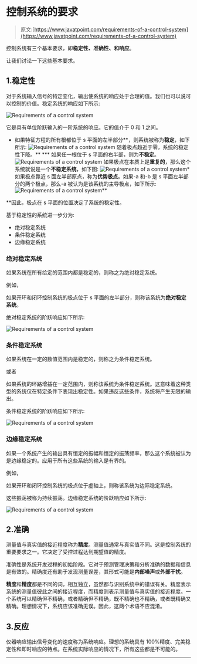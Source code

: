 # 控制系统的要求

> 原文:[https://www.javatpoint.com/requirements-of-a-control-system](https://www.javatpoint.com/requirements-of-a-control-system)

控制系统有三个基本要求，即**稳定性、准确性、**和**响应**。

让我们讨论一下这些基本要求。

## 1.稳定性

对于系统输入信号的特定变化，输出使系统的响应处于合理的值。我们也可以说可以控制的价值。稳定系统的响应如下所示:

![Requirements of a control system](../Images/4cff3338882178ecfc138e0a90faf5eb.png)

它是具有单位阶跃输入的一阶系统的响应。它的值介于 0 和 1 之间。

*   如果特征方程的所有根都位于 s 平面的左半部分**，则系统被称为**稳定**，如下所示:
    ![Requirements of a control system](../Images/350fa3ffab32a3e8914e67eee25cb2b3.png)
    随着极点趋近于零，系统的稳定性下降。**
***   如果任一根位于 s 平面的右半部，则为**不稳定**。
    ![Requirements of a control system](../Images/337e9b9dee8ecc901422ebf36e85ce82.png)
    如果极点在本质上是**重复的**，那么这个系统就说是一个**不稳定系统**，如下图:
    ![Requirements of a control system](../Images/fac0d3c8cc618321a0ae229244567eaa.png)*   如果极点靠近 s 面左半部原点，称为**优势极点**。如果-a 和-b 是 s 平面左半部分的两个极点，那么-a 被认为是该系统的主导极点，如下所示:
    ![Requirements of a control system](../Images/9d9c365fcf174b2cd6961df9e3a465c9.png)**

 **因此，极点在 s 平面的位置决定了系统的稳定性。

基于稳定性的系统进一步分为:

*   绝对稳定系统
*   条件稳定系统
*   边缘稳定系统

### 绝对稳定系统

如果系统在所有给定的范围内都是稳定的，则称之为绝对稳定系统。

例如，

如果开环和闭环控制系统的极点位于 s 平面的左半部分，则称该系统为**绝对稳定系统**。

绝对稳定系统的阶跃响应如下所示:

![Requirements of a control system](../Images/58bbd1015723e64abceab08a35843417.png)

### 条件稳定系统

如果系统在一定的数值范围内是稳定的，则称之为条件稳定系统。

或者

如果系统的环路增益在一定范围内，则称该系统为条件稳定系统。这意味着这种类型的系统仅在特定条件下表现出稳定性。如果违反这些条件，系统将产生无限的输出。

条件稳定系统的阶跃响应如下所示:

![Requirements of a control system](../Images/63f34d19640814d44b219dc10399176c.png)

### 边缘稳定系统

如果一个系统产生的输出具有恒定的振幅和恒定的振荡频率，那么这个系统被认为是边缘稳定的。应用于所有这些系统的输入是有界的。

例如，

如果开环和闭环控制系统的极点位于虚轴上，则称该系统为边际稳定系统。

这些振荡被称为持续振荡。边缘稳定系统的阶跃响应如下所示:

![Requirements of a control system](../Images/04a018ec1e1322129fdb0b4097589d41.png)

## 2.准确

测量值与真实值的接近程度称为**精度**。测量值通常与真实值不同。这是控制系统的重要要求之一。它决定了受控过程达到期望值的精度。

准确性是系统开发过程的初始阶段。它对于预测管理决策和分析准确的数据和信息是有效的。精确度还有助于发现测量误差，其形式可能是**内部噪声**或**外部干扰**。

**精度**和**精度**都是不同的词，相互独立，虽然都与识别系统中的错误有关。精度表示系统的测量值彼此之间的接近程度，而精度则表示测量值与真实值的接近程度。一个系统可以精确但不精确，或者精确但不精确，既不精确也不精确，或者既精确又精确。理想情况下，系统应该准确无误。因此，这两个术语不应混淆。

## 3.反应

仪器响应输出信号变化的速度称为系统响应。理想的系统具有 100%精度、完美稳定性和即时响应的特点。在系统实际响应的情况下，所有这些都是不可能的。

* * ***